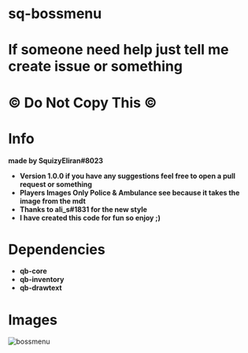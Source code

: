 # sq-bossmenu
# If someone need help just tell me create issue or something
# © Do Not Copy This ©
# Info
**made by SquizyEliran#8023**
- **Version 1.0.0 if you have any suggestions feel free to open a pull request or something**
- **Players Images Only Police & Ambulance see because it takes the image from the mdt**
- **Thanks to ali_s#1831 for the new style**
- **I have created this code for fun so enjoy ;)**
# Dependencies
- **qb-core**
- **qb-inventory**
- **qb-drawtext**
# Images

![bossmenu](https://i.gyazo.com/a3e32ae6affa7b7ed97a1e65a0ad6206.png)
